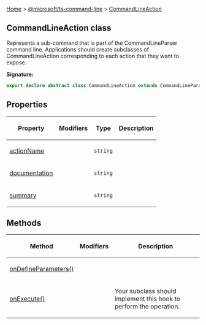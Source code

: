 [Home](./index) &gt; [@microsoft/ts-command-line](./ts-command-line.md) &gt; [CommandLineAction](./ts-command-line.commandlineaction.md)

## CommandLineAction class

Represents a sub-command that is part of the CommandLineParser command line. Applications should create subclasses of CommandLineAction corresponding to each action that they want to expose.

<b>Signature:</b>

```typescript
export declare abstract class CommandLineAction extends CommandLineParameterProvider 
```

## Properties

|  <p>Property</p> | <p>Modifiers</p> | <p>Type</p> | <p>Description</p> |
|  --- | --- | --- | --- |
|  <p>[actionName](./ts-command-line.commandlineaction.actionname.md)</p> |  | <p>`string`</p> | <p></p> |
|  <p>[documentation](./ts-command-line.commandlineaction.documentation.md)</p> |  | <p>`string`</p> | <p></p> |
|  <p>[summary](./ts-command-line.commandlineaction.summary.md)</p> |  | <p>`string`</p> | <p></p> |

## Methods

|  <p>Method</p> | <p>Modifiers</p> | <p>Description</p> |
|  --- | --- | --- |
|  <p>[onDefineParameters()](./ts-command-line.commandlineaction.ondefineparameters.md)</p> |  | <p></p> |
|  <p>[onExecute()](./ts-command-line.commandlineaction.onexecute.md)</p> |  | <p>Your subclass should implement this hook to perform the operation.</p> |

